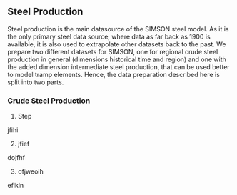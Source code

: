 ## Steel Production

Steel production is the main datasource of the SIMSON steel model. As it is the only primary steel data source, where
data as far back as 1900 is available, it is also used to extrapolate other datasets back to the past. We prepare two
different datasets for SIMSON, one for regional crude steel production in general (dimensions historical time and
region) and one with the added dimension intermediate steel production, that can be used better to model tramp elements.
Hence, the data preparation described here is split into two parts.

### Crude Steel Production

1. Step

jfihi

2. jfief

dojfhf

3. ofjweoih

eflkln

